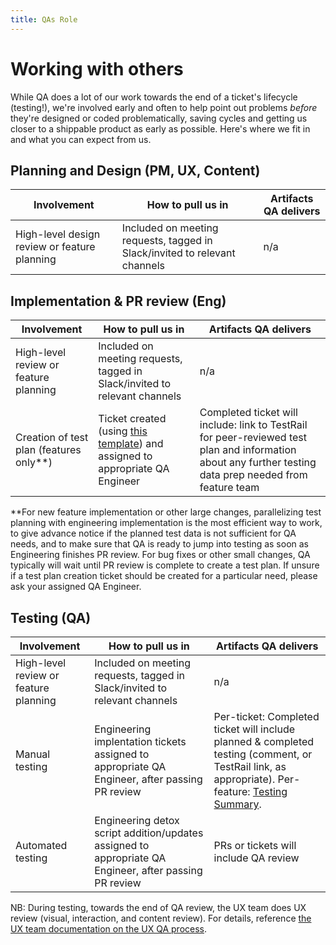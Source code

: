 ```yaml
---
title: QAs Role
---
```

# Working with others

While QA does a lot of our work towards the end of a ticket's lifecycle (testing!), we're involved early and often to help point out problems *before* they're designed or coded problematically, saving cycles and getting us closer to a shippable product as early as possible. Here's where we fit in and what you can expect from us.

## Planning and Design (PM, UX, Content)

| **Involvement** | **How to pull us in** | **Artifacts QA delivers** |
| --- | --- | --- |
| High-level design review or feature planning | Included on meeting requests, tagged in Slack/invited to relevant channels | n/a |

## Implementation & PR review (Eng)

| **Involvement** | **How to pull us in** | **Artifacts QA delivers** |
| --- | --- | --- |
| High-level review or feature planning | Included on meeting requests, tagged in Slack/invited to relevant channels | n/a |
| Creation of test plan (features only**) | Ticket created (using [this template](https://github.com/department-of-veterans-affairs/va-mobile-app/blob/develop/.github/ISSUE_TEMPLATE/QA_Test_Plan.md)) and assigned to appropriate QA Engineer | Completed ticket will include: link to TestRail for peer-reviewed test plan and information about any further testing data prep needed from feature team |

**For new feature implementation or other large changes, parallelizing test planning with engineering implementation is the most efficient way to work, to give advance notice if the planned test data is not sufficient for QA needs, and to make sure that QA is ready to jump into testing as soon as Engineering finishes PR review. For bug fixes or other small changes, QA typically will wait until PR review is complete to create a test plan. If unsure if a test plan creation ticket should be created for a particular need, please ask your assigned QA Engineer.

## Testing (QA)

| **Involvement** | **How to pull us in** | **Artifacts QA delivers** |
| --- | --- | --- |
| High-level review or feature planning | Included on meeting requests, tagged in Slack/invited to relevant channels | n/a |
| Manual testing | Engineering implentation tickets assigned to appropriate QA Engineer, after passing PR review | Per-ticket: Completed ticket will include planned & completed testing (comment, or TestRail link, as appropriate). Per-feature: [Testing Summary](https://department-of-veterans-affairs.github.io/va-mobile-app/docs/QA/QualityAssuranceProcess/Testing%20Summary). |
| Automated testing | Engineering detox script addition/updates assigned to appropriate QA Engineer, after passing PR review | PRs or tickets will include QA review |

NB: During testing, towards the end of QA review, the UX team does UX review (visual, interaction, and content review). For details, reference [the UX team documentation on the UX QA process](https://department-of-veterans-affairs.github.io/va-mobile-app/docs/UX/How-We-Work/designing-ui#qa).
